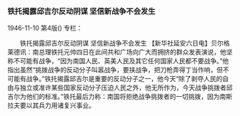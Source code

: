 ### 铁托揭露邱吉尔反动阴谋  坚信新战争不会发生

1946-11-10
第4版()
专栏：

　　铁托揭露邱吉尔反动阴谋
    坚信新战争不会发生
    【新华社延安六日电】贝尔格莱德讯：南总理铁托元帅四日在此间共和广场向广大而拥挤的群众发表演说，他坚称不可能有战争，“因为南国人民、英美人民及其它任何国家人民都不要战争。”他指出虽然“挑拨战争的反动分子叫嚣战争，要挟战争，把刀枪弄得丁当作响，但不可能有战争。”铁托揭露邱吉尔是重要的反动分子之一，他今天“除了剥夺人民的自由与独立或准许某些国家反动分子压迫人民之外，他无所作为，今天战争挑拨者邱吉尔为他们的标准。”铁托最后力称：南国将拒绝战争挑拨者的一切挑拨，因为南斯拉夫要以其兵力用诸复兴事业。
